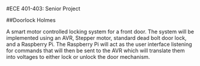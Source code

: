 #ECE 401-403: Senior Project

##Doorlock Holmes

A smart motor controlled locking system for a front door. The system will be implemented using an
AVR, Stepper motor, standard dead bolt door lock, and a Raspberry Pi. The Raspberry Pi
will act as the user interface listening for commands that will then be sent to the AVR which will
translate them into voltages to either lock or unlock the door mechanism.
